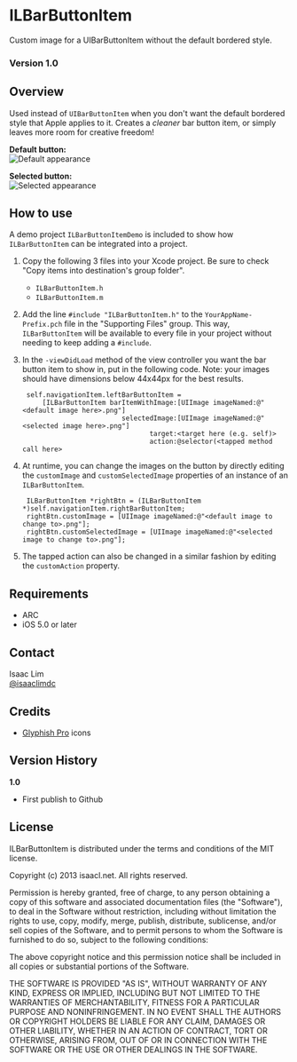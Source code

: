 ILBarButtonItem
===============
Custom image for a UIBarButtonItem without the default bordered style.

### Version 1.0

Overview
--------
Used instead of `UIBarButtonItem` when you don't want the default bordered style that Apple applies to it. Creates a *cleaner* bar button item, or simply leaves more room for creative freedom!

**Default button:**  
![Default appearance](http://isaacl.net/images/libraries/ILBarButtonItem/1.png)

**Selected button:**  
![Selected appearance](http://isaacl.net/images/libraries/ILBarButtonItem/2.png)

How to use
----------
A demo project `ILBarButtonItemDemo` is included to show how `ILBarButtonItem` can be integrated into a project.

1. Copy the following 3 files into your Xcode project. Be sure to check "Copy items into destination's group folder".
    - `ILBarButtonItem.h`
    - `ILBarButtonItem.m`
2. Add the line `#include "ILBarButtonItem.h"` to the `YourAppName-Prefix.pch` file in the "Supporting Files" group. This way, `ILBarButtonItem` will be available to every file in your project without needing to keep adding a `#include`.
3. In the `-viewDidLoad` method of the view controller you want the bar button item to show in, put in the following code. Note: your images should have dimensions below 44x44px for the best results.

        self.navigationItem.leftBarButtonItem =
            [ILBarButtonItem barItemWithImage:[UIImage imageNamed:@"<default image here>.png"]
                                selectedImage:[UIImage imageNamed:@"<selected image here>.png"]
                                       target:<target here (e.g. self)>
                                       action:@selector(<tapped method call here>

4. At runtime, you can change the images on the button by directly editing the `customImage` and `customSelectedImage` properties of an instance of an `ILBarButtonItem`.

        ILBarButtonItem *rightBtn = (ILBarButtonItem *)self.navigationItem.rightBarButtonItem;
        rightBtn.customImage = [UIImage imageNamed:@"<default image to change to>.png"];
        rightBtn.customSelectedImage = [UIImage imageNamed:@"<selected image to change to>.png"];

5. The tapped action can also be changed in a similar fashion by editing the `customAction` property.

Requirements
------------
- ARC
- iOS 5.0 or later

Contact
-------
Isaac Lim  
[@isaaclimdc](http://twitter.com/isaaclimdc)

Credits
-------
- [Glyphish Pro](http://www.glyphish.com) icons

Version History
---------------
**1.0**
- First publish to Github

License
-------
 ILBarButtonItem is distributed under the terms and conditions of the MIT license.

 Copyright (c) 2013 isaacl.net. All rights reserved.

 Permission is hereby granted, free of charge, to any person obtaining a copy
 of this software and associated documentation files (the "Software"), to deal
 in the Software without restriction, including without limitation the rights
 to use, copy, modify, merge, publish, distribute, sublicense, and/or sell
 copies of the Software, and to permit persons to whom the Software is
 furnished to do so, subject to the following conditions:

 The above copyright notice and this permission notice shall be included in
 all copies or substantial portions of the Software.

 THE SOFTWARE IS PROVIDED "AS IS", WITHOUT WARRANTY OF ANY KIND, EXPRESS OR
 IMPLIED, INCLUDING BUT NOT LIMITED TO THE WARRANTIES OF MERCHANTABILITY,
 FITNESS FOR A PARTICULAR PURPOSE AND NONINFRINGEMENT. IN NO EVENT SHALL THE
 AUTHORS OR COPYRIGHT HOLDERS BE LIABLE FOR ANY CLAIM, DAMAGES OR OTHER
 LIABILITY, WHETHER IN AN ACTION OF CONTRACT, TORT OR OTHERWISE, ARISING FROM,
 OUT OF OR IN CONNECTION WITH THE SOFTWARE OR THE USE OR OTHER DEALINGS IN
 THE SOFTWARE.
